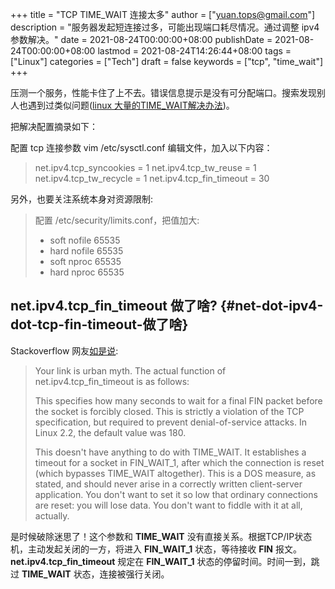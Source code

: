 +++
title = "TCP TIME_WAIT 连接太多"
author = ["yuan.tops@gmail.com"]
description = "服务器发起短连接过多，可能出现端口耗尽情况。通过调整 ipv4 参数解决。"
date = 2021-08-24T00:00:00+08:00
publishDate = 2021-08-24T00:00:00+08:00
lastmod = 2021-08-24T14:26:44+08:00
tags = ["Linux"]
categories = ["Tech"]
draft = false
keywords = ["tcp", "time_wait"]
+++

压测一个服务，性能卡住了上不去。错误信息提示是没有可分配端口。搜索发现别人也遇到过类似问题([linux 大量的TIME\_WAIT解决办法](https://www.cnblogs.com/softidea/p/6062147.html))。

把解决配置摘录如下：

配置 tcp 连接参数 vim /etc/sysctl.conf
编辑文件，加入以下内容：

> net.ipv4.tcp\_syncookies = 1
> net.ipv4.tcp\_tw\_reuse = 1
> net.ipv4.tcp\_tw\_recycle = 1
> net.ipv4.tcp\_fin\_timeout = 30

另外，也要关注系统本身对资源限制:

> 配置 /etc/security/limits.conf，把值加大:
>
> -   soft    nofile  65535
> -   hard    nofile  65535
> -   soft    nproc  65535
> -   hard    nproc  65535


## net.ipv4.tcp\_fin\_timeout 做了啥? {#net-dot-ipv4-dot-tcp-fin-timeout-做了啥}

Stackoverflow 网友[如是说](https://stackoverflow.com/questions/46066046/unable-to-reduce-time-wait):

> Your link is urban myth. The actual function of net.ipv4.tcp\_fin\_timeout is as follows:
>
> This specifies how many seconds to wait for a final FIN packet before the socket is forcibly closed. This is strictly a violation of the TCP specification, but required to prevent denial-of-service attacks. In Linux 2.2, the default value was 180.
>
> This doesn't have anything to do with TIME\_WAIT. It establishes a timeout for a socket in FIN\_WAIT\_1, after which the connection is reset (which bypasses TIME\_WAIT altogether). This is a DOS measure, as stated, and should never arise in a correctly written client-server application. You don't want to set it so low that ordinary connections are reset: you will lose data. You don't want to fiddle with it at all, actually.

是时候破除迷思了！这个参数和 **TIME\_WAIT** 没有直接关系。根据TCP/IP状态机，主动发起关闭的一方，将进入 **FIN\_WAIT\_1** 状态，等待接收 **FIN** 报文。 **net.ipv4.tcp\_fin\_timeout** 规定在 **FIN\_WAIT\_1** 状态的停留时间。时间一到，跳过 **TIME\_WAIT** 状态，连接被强行关闭。
